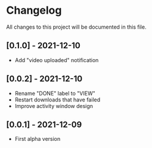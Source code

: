 # Changelog
All changes to this project will be documented in this file.

## [0.1.0] - 2021-12-10
- Add "video uploaded" notification

## [0.0.2] - 2021-12-10
- Rename "DONE" label to "VIEW"
- Restart downloads that have failed
- Improve activity window design

## [0.0.1] - 2021-12-09
- First alpha version
